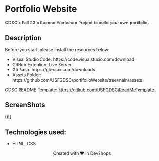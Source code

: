 # Portfolio Website
GDSC's Fall 23's Second Workshop Project to build your own portifolio.

## Description
Before you start, please install the resources below: <br>
<ul>
  <li>Visual Studio Code: https://code.visualstudio.com/download</li>
  <li>GitHub Extention: Live Server</li>
  <li>Git Bash: https://git-scm.com/downloads</li>
  <li>Assets Folder: https://github.com/USFGDSC/portifolioWebsite/tree/main/assets</li>
</ul>

GDSC README Template: https://github.com/USFGDSC/ReadMeTemplate

## ScreenShots
()[]

## Technologies used:
- HTML, CSS

<p align=center>
Created with ❤️ in DevShops
</p>
